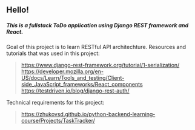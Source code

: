## Hello!

##### This is a fullstack ToDo application using Django REST framework and React.
Goal of this project is to learn RESTful API architechture.
Resources and tutorials that was used in this project:

> https://www.django-rest-framework.org/tutorial/1-serialization/
> https://developer.mozilla.org/en-US/docs/Learn/Tools_and_testing/Client-side_JavaScript_frameworks/React_components
> https://testdriven.io/blog/django-rest-auth/

Technical requirements for this project:
>https://zhukovsd.github.io/python-backend-learning-course/Projects/TaskTracker/
